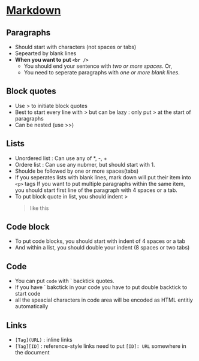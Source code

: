 # [Markdown](https://daringfireball.net/projects/markdown/syntax)

## Paragraphs
* Should start with characters (not spaces or tabs)
* Sepearted by blank lines
* __When you want to put `<br />`__
	* You should end your sentence with _two or more spaces_. Or,
	* You need to seperate paragraphs with _one or more blank lines_.


## Block quotes
* Use > to initiate block quotes
* Best to start every line with > but can be lazy : only put > at the start of paragraphs
* Can be nested (use >>)


## Lists
* Unordered list : Can use any of *, -, +
* Ordere list : Can use any nubmer, but should start with 1.
* Shoulde be followed by one or more spaces(tabs)
* If you seperates lists with blank lines, mark down will put their item into `<p>` tags
	If you want to put multiple paragraphs within the same item, you should start first line of the
	paragraph with 4 spaces or a tab.
* To put block quote in list, you should indent >
	> like this


## Code block
* To put code blocks, you should start with indent of 4 spaces or a tab
* And within a list, you should double your indent (8 spaces or two tabs)  


## Code 
* You can put `code` with \` backtick quotes.
* If you have \` bakctick in your code you have to put double backtick to start code
* all the speacial characters in code area will be encoded as HTML entitiy automatically


## Links
* `[Tag](URL)` : inline links
* `[Tag][ID]` : reference-style links
 need to put `[ID]: URL` somewhere in the document

